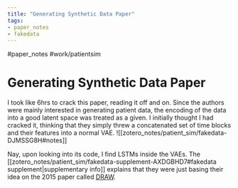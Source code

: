 ```yaml
---
title: "Generating Synthetic Data Paper"
tags:
- paper_notes
- fakedata
---
```

#paper_notes  #work/patientsim 
# Generating Synthetic Data Paper
I took like 6hrs to crack this paper, reading it off and on. Since the authors were mainly interested in generating patient data, the encoding of the data into a good latent space was treated as a given. I initially thought I had cracked it, thinking that they simply threw a concatenated set of time blocks and their features into a normal VAE.
![[zotero_notes/patient_sim/fakedata-DJMSSG8H#notes]]

Nay, upon looking into its code, I find LSTMs inside the VAEs. The [[zotero_notes/patient_sim/fakedata-supplement-AXDGBHD7#fakedata supplement|supplementary info]] explains that they were just basing their idea on the 2015 paper called [DRAW](https://arxiv.org/pdf/1502.04623.pdf).
